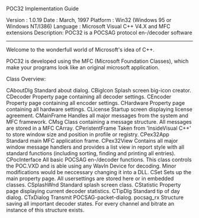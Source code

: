 POC32 Implementation Guide 

Version    : 1.0.19
Date       : March, 1997
Platform   : Win32 (Windows 95 or Windows NT/I386)
Language   : Microsoft Visual C++ V4.X and MFC extensions
Description: POC32 is a POCSAG protocol en-/decoder software

------------------------------------------------------------------------------

Welcome to the wonderfull world of Microsoft's idea of C++. 

POC32 is developed using the MFC (Microsoft Foundation Classes), which make your
programs look like an original microsoft application.


Class Overview:

CAboutDlg                          Standard about dialog.
CBigIcon                           Splash screen big-icon creator.
CDecoder                           Property page containing all decoder settings.
CEncoder                           Property page containing all encoder settings.
CHardware						   Property page containing all hardware settings.
CLicense                           Startup screen displaying license agreement.
CMainFrame                         Handles all major messages from the system and 
                                   MFC framework.
CMsg                               Class containing a message structure. All messages 
                                   are stored in a MFC CArray.
CPeristentFrame                    Taken from 'InsideVisual C++' to store window size
                                   and position in profile or registry.
CPex32App                          Standard main MFC application frame. 
CPex32View                         Contains all major window message handlers and 
                                   provides a list view in report style with all
								   standard functions (including sorting, finding and
								   printing all entries).
CPocInterface                      All basic POCSAG en-/decoder functions. This class
                                   controls the POC.VXD and is able using any WavIn
								   Device for decoding. Minor modifications would be
								   neccessary changing it into a DLL.
CSet                               Sets up the main property page. All usersettings are
								   stored here or in embedded classes.
CSplashWnd                         Standard splash screen class.
CStatistic                         Property page displaying current decoder statistics.
CTipDlg                            Standard tip of day dialog.
CTxDialog                          Transmit POCSAG-packet-dialog.
pocsag_rx						   Structure saving all important decoder states. For
                                   every channel and bitrate an instance of this 
								   structure exists.
